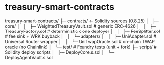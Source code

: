 # treasury-smart-contracts

treasury-smart-contracts/
├─ contracts/                ← Solidity sources (0.8.25)
│   ├─ core/
│   │   ├─ WeightedTreasuryVault.sol    # generic ERC‑4626
│   │   ├─ TreasuryFactory.sol         # deterministic clone deployer
│   │   ├─ FeeSplitter.sol             # fee sink + WRK buyback
│   │   └─ adapters/
│   │       ├─ UniAdapter.sol          # Universal Router wrapper
│   │       └─ UniTwapOracle.sol       # on‑chain TWAP oracle (no Chainlink)
│   └─ test/                           # Foundry tests (unit + fork)
├─ script/                             # Solidity deploy scripts
│   ├─ DeployCore.s.sol
│   └─ DeployAgentVault.s.sol
